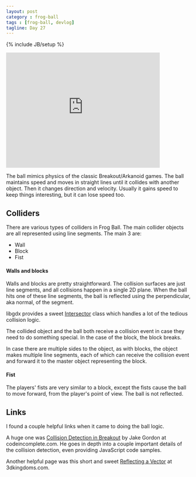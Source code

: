 ```yaml
---
layout: post
category : frog-ball
tags : [frog-ball, devlog]
tagline: Day 27
---
```

{% include JB/setup %}

<iframe width="420" height="315" src="http://www.youtube.com/embed/EpqRg_g1toE" frameborder="0" allowfullscreen="allowfullscreen">youtube</iframe>

The ball mimics physics of the classic Breakout/Arkanoid games.
The ball maintains speed and moves in straight lines until it
collides with another object. Then it changes direction and
velocity. Usually it gains speed to keep things interesting,
but it can lose speed too.

## Colliders

There are various types of colliders in Frog Ball.
The main collider objects are all represented using
line segments. The main 3 are:
* Wall
* Block
* Fist

#### Walls and blocks

Walls and blocks are pretty straightforward. The collision
surfaces are just line segments, and all collisions happen in
a single 2D plane. When the ball hits one of these line segments,
the ball is reflected using the perpendicular, aka normal, of the
segment.

libgdx provides a sweet
[Intersector](http://libgdx.l33tlabs.org/docs/api/com/badlogic/gdx/math/Intersector.html)
class which handles a lot of the tedious
collision logic.

The collided object and the ball both receive a
collision event in case they need to do something special.
In the case of the block, the block breaks.

In case there are multiple sides to the object, as with blocks,
the object makes multiple line segments, each of which
can receive the collision event and forward it to the master
object representing the block.

#### Fist

The players' fists are very similar to a block, except the fists
cause the ball to move forward, from the player's point of view.
The ball is not reflected.

## Links

I found a couple helpful links when it came to doing the ball logic.

A huge one was
[Collision Detection in Breakout](http://codeincomplete.com/posts/2011/6/12/collision_detection_in_breakout/)
by Jake Gordon at codeincomplete.com.
He goes in depth into a couple important details of the
collision detection, even providing JavaScript code samples.

Another helpful page was this short and sweet
[Reflecting a Vector](http://www.3dkingdoms.com/weekly/weekly.php?a=2)
at 3dkingdoms.com.
